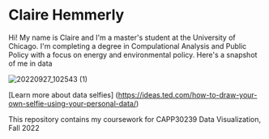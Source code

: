# Claire Hemmerly

Hi! My name is Claire and I'm a master's student at the University of Chicago. I'm completing a degree in Compulational Analysis and Public Policy with a focus on energy and environmental policy. Here's a snapshot of me in data

![20220927_102543 (1)](https://user-images.githubusercontent.com/90402715/193110671-8830ad93-bbb2-4b75-8e85-2433793183ce.jpg)

[Learn more about data selfies] (https://ideas.ted.com/how-to-draw-your-own-selfie-using-your-personal-data/)

This repository contains my coursework for CAPP30239 Data Visualization, Fall 2022

